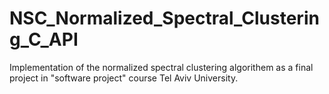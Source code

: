 # NSC_Normalized_Spectral_Clustering_C_API
Implementation of the normalized spectral clustering algorithem as a final project in "software project" course Tel Aviv University.
